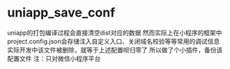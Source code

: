 # uniapp_save_conf

uniapp的打包编译过程会直接清空dist对应的数据
然而实际上在小程序的框架中project.config.json会存储注入自定义入口、关闭域名校验等等常用的调试信息
实际开发中该文件被删除，就等于上述配置呗归零了
所以做了个小插件，备份该配置文件
注：只对微信小程序平台
